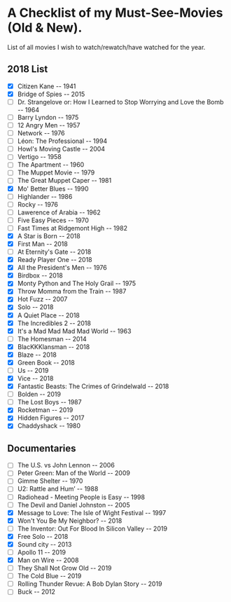 # A Checklist of my Must-See-Movies (Old & New).

List of all movies I wish to watch/rewatch/have watched for the year.

## 2018 List
- [x] Citizen Kane -- 1941
- [x] Bridge of Spies -- 2015
- [ ] Dr. Strangelove or: How I Learned to Stop Worrying and Love the Bomb -- 1964
- [ ] Barry Lyndon -- 1975
- [ ] 12 Angry Men -- 1957
- [ ] Network -- 1976
- [ ] Léon: The Professional -- 1994
- [ ] Howl's Moving Castle -- 2004
- [ ] Vertigo -- 1958
- [ ] The Apartment -- 1960
- [ ] The Muppet Movie -- 1979
- [ ] The Great Muppet Caper -- 1981
- [x] Mo' Better Blues -- 1990
- [ ] Highlander -- 1986
- [ ] Rocky -- 1976
- [ ] Lawerence of Arabia -- 1962
- [ ] Five Easy Pieces -- 1970
- [ ] Fast Times at Ridgemont High -- 1982
- [x] A Star is Born -- 2018
- [x] First Man -- 2018
- [ ] At Eternity's Gate -- 2018
- [x] Ready Player One -- 2018
- [x] All the President's Men -- 1976
- [X] Birdbox -- 2018
- [x] Monty Python and The Holy Grail -- 1975
- [x] Throw Momma from the Train -- 1987
- [x] Hot Fuzz -- 2007
- [x] Solo -- 2018
- [x] A Quiet Place -- 2018
- [x] The Incredibles 2 -- 2018
- [x] It's a Mad Mad Mad Mad World -- 1963
- [ ] The Homesman -- 2014
- [x] BlacKKKlansman -- 2018
- [x] Blaze -- 2018
- [x] Green Book -- 2018
- [ ] Us -- 2019
- [x] Vice -- 2018
- [x] Fantastic Beasts: The Crimes of Grindelwald -- 2018
- [ ] Bolden -- 2019
- [ ] The Lost Boys -- 1987
- [x] Rocketman -- 2019
- [x] Hidden Figures -- 2017
- [x] Chaddyshack -- 1980

## Documentaries
- [ ] The U.S. vs John Lennon -- 2006
- [ ] Peter Green: Man of the World -- 2009
- [ ] Gimme Shelter -- 1970
- [ ] U2: Rattle and Hum’ -- 1988
- [ ] Radiohead - Meeting People is Easy -- 1998
- [ ] The Devil and Daniel Johnston -- 2005
- [x] Message to Love: The Isle of Wight Festival -- 1997
- [x] Won't You Be My Neighbor? -- 2018
- [ ] The Inventor: Out For Blood In Silicon Valley -- 2019
- [x] Free Solo -- 2018
- [x] Sound city -- 2013
- [ ] Apollo 11 -- 2019
- [x] Man on Wire -- 2008
- [ ] They Shall Not Grow Old -- 2019
- [ ] The Cold Blue -- 2019
- [ ] Rolling Thunder Revue: A Bob Dylan Story -- 2019
- [ ] Buck -- 2012
